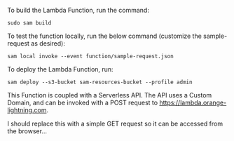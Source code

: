 To build the Lambda Function, run the command:

```
sudo sam build
```

To test the function locally, run the below command (customize the sample-request as desired):
```
sam local invoke --event function/sample-request.json
```

To deploy the Lambda Function, run:

```
sam deploy --s3-bucket sam-resources-bucket --profile admin
```

This Function is coupled with a Serverless API. The API uses a Custom Domain, and can be invoked with a POST request to https://lambda.orange-lightning.com.

I should replace this with a simple GET request so it can be accessed from the browser...